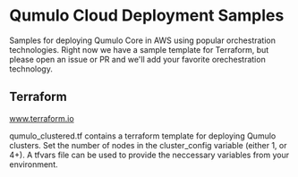 # Qumulo Cloud Deployment Samples
Samples for deploying Qumulo Core in AWS using popular orchestration technologies.  Right now we have a sample template for Terraform, but please open an issue or PR and we'll add your favorite orechestration technology.  

## Terraform 
www.terraform.io  
  
qumulo_clustered.tf contains a terraform template for deploying Qumulo clusters.  Set the number of nodes in the cluster_config variable (either 1, or 4+).  A tfvars file can be used to provide the neccessary variables from your environment.  

